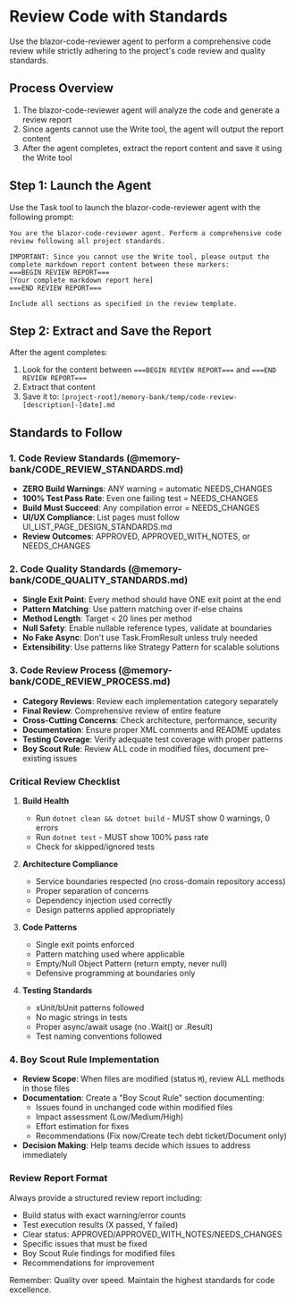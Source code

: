 # Review Code with Standards

Use the blazor-code-reviewer agent to perform a comprehensive code review while strictly adhering to the project's code review and quality standards.

## Process Overview

1. The blazor-code-reviewer agent will analyze the code and generate a review report
2. Since agents cannot use the Write tool, the agent will output the report content
3. After the agent completes, extract the report content and save it using the Write tool

## Step 1: Launch the Agent

Use the Task tool to launch the blazor-code-reviewer agent with the following prompt:

```
You are the blazor-code-reviewer agent. Perform a comprehensive code review following all project standards.

IMPORTANT: Since you cannot use the Write tool, please output the complete markdown report content between these markers:
===BEGIN REVIEW REPORT===
[Your complete markdown report here]
===END REVIEW REPORT===

Include all sections as specified in the review template.
```

## Step 2: Extract and Save the Report

After the agent completes:
1. Look for the content between `===BEGIN REVIEW REPORT===` and `===END REVIEW REPORT===`
2. Extract that content
3. Save it to: `[project-root]/memory-bank/temp/code-review-[description]-[date].md`

## Standards to Follow

### 1. Code Review Standards (@memory-bank/CODE_REVIEW_STANDARDS.md)
- **ZERO Build Warnings**: ANY warning = automatic NEEDS_CHANGES
- **100% Test Pass Rate**: Even one failing test = NEEDS_CHANGES
- **Build Must Succeed**: Any compilation error = NEEDS_CHANGES
- **UI/UX Compliance**: List pages must follow UI_LIST_PAGE_DESIGN_STANDARDS.md
- **Review Outcomes**: APPROVED, APPROVED_WITH_NOTES, or NEEDS_CHANGES

### 2. Code Quality Standards (@memory-bank/CODE_QUALITY_STANDARDS.md)
- **Single Exit Point**: Every method should have ONE exit point at the end
- **Pattern Matching**: Use pattern matching over if-else chains
- **Method Length**: Target < 20 lines per method
- **Null Safety**: Enable nullable reference types, validate at boundaries
- **No Fake Async**: Don't use Task.FromResult unless truly needed
- **Extensibility**: Use patterns like Strategy Pattern for scalable solutions

### 3. Code Review Process (@memory-bank/CODE_REVIEW_PROCESS.md)
- **Category Reviews**: Review each implementation category separately
- **Final Review**: Comprehensive review of entire feature
- **Cross-Cutting Concerns**: Check architecture, performance, security
- **Documentation**: Ensure proper XML comments and README updates
- **Testing Coverage**: Verify adequate test coverage with proper patterns
- **Boy Scout Rule**: Review ALL code in modified files, document pre-existing issues

### Critical Review Checklist
1. **Build Health**
   - Run `dotnet clean && dotnet build` - MUST show 0 warnings, 0 errors
   - Run `dotnet test` - MUST show 100% pass rate
   - Check for skipped/ignored tests

2. **Architecture Compliance**
   - Service boundaries respected (no cross-domain repository access)
   - Proper separation of concerns
   - Dependency injection used correctly
   - Design patterns applied appropriately

3. **Code Patterns**
   - Single exit points enforced
   - Pattern matching used where applicable
   - Empty/Null Object Pattern (return empty, never null)
   - Defensive programming at boundaries only

4. **Testing Standards**
   - xUnit/bUnit patterns followed
   - No magic strings in tests
   - Proper async/await usage (no .Wait() or .Result)
   - Test naming conventions followed

### 4. Boy Scout Rule Implementation
- **Review Scope**: When files are modified (status `M`), review ALL methods in those files
- **Documentation**: Create a "Boy Scout Rule" section documenting:
  - Issues found in unchanged code within modified files
  - Impact assessment (Low/Medium/High)
  - Effort estimation for fixes
  - Recommendations (Fix now/Create tech debt ticket/Document only)
- **Decision Making**: Help teams decide which issues to address immediately

### Review Report Format
Always provide a structured review report including:
- Build status with exact warning/error counts
- Test execution results (X passed, Y failed)
- Clear status: APPROVED/APPROVED_WITH_NOTES/NEEDS_CHANGES
- Specific issues that must be fixed
- Boy Scout Rule findings for modified files
- Recommendations for improvement

Remember: Quality over speed. Maintain the highest standards for code excellence.